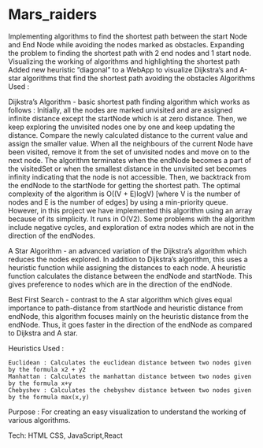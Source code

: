 # Mars_raiders
Implementing algorithms to find the shortest path between the start Node and End Node while avoiding the nodes marked as obstacles.
Expanding the problem to finding the shortest path with 2 end nodes and 1 start node.
Visualizing the working of algorithms and highlighting the shortest path
Added new heuristic ”diagonal” to a WebApp to visualize Dijkstra’s and A-star algorithms that find the shortest path avoiding the obstacles
Algorithms Used :

Dijkstra’s Algorithm - basic shortest path finding algorithm which works as follows : Initially, all the nodes are marked unvisited and are assigned infinite distance except the startNode which is at zero distance. Then, we keep exploring the unvisited nodes one by one and keep updating the distance. Compare the newly calculated distance to the current value and assign the smaller value. When all the neighbours of the current Node have been visited, remove it from the set of unvisited nodes and move on to the next node. The algorithm terminates when the endNode becomes a part of the visitedSet or when the smallest distance in the unvisited set becomes infinity indicating that the node is not accessible. Then, we backtrack from the endNode to the startNode for getting the shortest path. The optimal complexity of the algorithm is O((V + E)logV) [where V is the number of nodes and E is the number of edges] by using a min-priority queue. However, in this project we have implemented this algorithm using an array because of its simplicity. It runs in O(V2). Some problems with the algorithm include negative cycles, and exploration of extra nodes which are not in the direction of the endNodes.

A Star Algorithm - an advanced variation of the Dijkstra’s algorithm which reduces the nodes explored. In addition to Dijkstra’s algorithm, this uses a heuristic function while assigning the distances to each node. A heuristic function calculates the distance between the endNode and startNode. This gives preference to nodes which are in the direction of the endNode.

Best First Search - contrast to the A star algorithm which gives equal importance to path-distance from startNode and heuristic distance from endNode, this algorithm focuses mainly on the heuristic distance from the endNode. Thus, it goes faster in the direction of the endNode as compared to Dijkstra and A star.

Heuristics Used :

    Euclidean : Calculates the euclidean distance between two nodes given by the formula x2 + y2
    Manhattan : Calculates the manhattan distance between two nodes given by the formula x+y
    Chebyshev : Calculates the chebyshev distance between two nodes given by the formula max(x,y)

Purpose : 
For creating an easy visualization to understand the working of various algorithms.

Tech: HTML CSS, JavaScript,React

